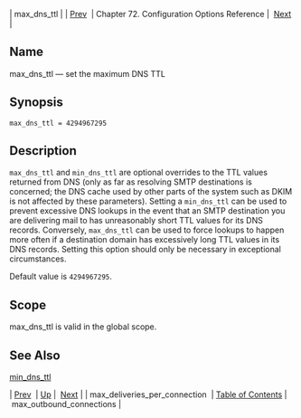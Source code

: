 | max_dns_ttl |
| [Prev](conf.ref.max_deliveries_per_connection)  | Chapter 72. Configuration Options Reference |  [Next](conf.ref.max_outbound_connections) |

<a name="conf.ref.max_dns_ttl"></a>
## Name

max_dns_ttl — set the maximum DNS TTL

## Synopsis

`max_dns_ttl = 4294967295`

<a name="idp25300944"></a>
## Description

`max_dns_ttl` and `min_dns_ttl` are optional overrides to the TTL values returned from DNS (only as far as resolving SMTP destinations is concerned; the DNS cache used by other parts of the system such as DKIM is not affected by these parameters). Setting a `min_dns_ttl` can be used to prevent excessive DNS lookups in the event that an SMTP destination you are delivering mail to has unreasonably short TTL values for its DNS records. Conversely, `max_dns_ttl` can be used to force lookups to happen more often if a destination domain has excessively long TTL values in its DNS records. Setting this option should only be necessary in exceptional circumstances.

Default value is `4294967295`.

<a name="idp25306080"></a>
## Scope

max_dns_ttl is valid in the global scope.

<a name="idp25307904"></a>
## See Also

[min_dns_ttl](conf.ref.min_dns_ttl "min_dns_ttl")

| [Prev](conf.ref.max_deliveries_per_connection)  | [Up](config.options.ref) |  [Next](conf.ref.max_outbound_connections) |
| max_deliveries_per_connection  | [Table of Contents](index) |  max_outbound_connections |

